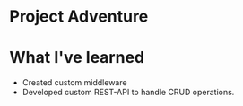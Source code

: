# Project Adventure

# What I've learned

- Created custom middleware
- Developed custom REST-API to handle CRUD operations.

```

```
